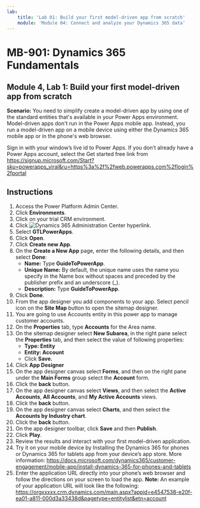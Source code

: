 ```yaml
---
lab:
    title: 'Lab 01: Build your first model-driven app from scratch'
    module: 'Module 04: Connect and analyze your Dynamics 365 data'
---
```


# MB-901: Dynamics 365 Fundamentals
## Module 4, Lab 1: Build your first model-driven app from scratch

**Scenario:** You need to simplify create a model-driven app by using one of the standard entities that's available in your Power Apps environment. Model-driven apps don't run in the Power Apps mobile app. Instead, you run a model-driven app on a mobile device using either the Dynamics 365 mobile app or in the phone's web browser.

Sign in with your window’s live id to Power Apps. If you don’t already have a Power Apps account, select the Get started free link from https://signup.microsoft.com/Start?sku=powerapps_viral&ru=https%3a%2f%2fweb.powerapps.com%2flogin%2fportal

## Instructions
1. Access the Power Platform Admin Center.
12.	Click **Environments**.
13.	Click on your trial CRM environment. 
14.	Click ![Dynamics 365 Administration Center](https://port.crm.dynamics.com/G/Instances/InstancePicker.aspx?redirect=False0) hyperlink.
15.	Select **GTLPowerApps**.
16.	Click **Open**.
17.	Click **Create new App**.
19.	On the **Create a New App** page, enter the following details, and then select **Done**:
    - **Name:** Type **GuideToPowerApp**.
    - **Unique Name:** By default, the unique name uses the name you specify in the Name box without spaces and preceded by the publisher prefix and an underscore (_).
    - **Description:** Type **GuideToPowerApp**.
20.	Click **Done**.
21.	From the app designer you add components to your app. Select pencil icon on the **Site Map** button to open the sitemap designer.
22.	You are going to use Accounts entity in this power app to manage customer accounts.
22. On the **Properties** tab, type **Accounts** for the Area name.
23.	On the sitemap designer select **New Subarea**, in the right pane select the **Properties** tab, and then select the value of following properties:
    - **Type: Entity**
    - **Entity: Account**  
    - Click **Save.** 
24.	Click **App Designer**
25.	On the app designer canvas select **Forms**, and then on the right pane under the **Main Forms** group select the **Account** form.
26.	Click the **back** button.
27.	On the app designer canvas select **Views**, and then select the **Active Accounts**, **All Accounts**, and **My Active Accounts** views.
28.	Click the **back** button.
29.	On the app designer canvas select **Charts**, and then select the **Accounts by Industry chart**.
30.	Click the **back** button.
31.	On the app designer toolbar, click **Save** and then **Publish**.
32.	Click **Play**.
34.	Review the results and interact with your first model-driven application.
35.	Try it on your mobile device by Installing the Dynamics 365 for phones or Dynamics 365 for tablets app from your device’s app store. More information: https://docs.microsoft.com/dynamics365/customer-engagement/mobile-app/install-dynamics-365-for-phones-and-tablets
36.	Enter the application URL directly into your phone’s web browser and follow the directions on your screen to load the app. 
  **Note:** An example of your application URL will look like the following: https://orgxxxxx.crm.dynamics.com/main.aspx?appid=e4547538-e20f-ea01-a811-000d3a33438d&pagetype=entitylist&etn=account
